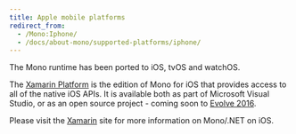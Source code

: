 ```yaml
---
title: Apple mobile platforms
redirect_from:
  - /Mono:Iphone/
  - /docs/about-mono/supported-platforms/iphone/
---
```


The Mono runtime has been ported to iOS, tvOS and watchOS.

The [Xamarin Platform](http://xamarin.com/platform) is the edition of Mono for iOS that provides
access to all of the native iOS APIs.  It is available both as part of Microsoft Visual Studio, or as
an open source project - coming soon to [Evolve 2016](https://evolve.xamarin.com/).

Please visit the [Xamarin](http://xamarin.com/) site for more information on Mono/.NET on iOS.
